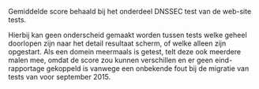 Gemiddelde score behaald bij het onderdeel DNSSEC test van de 
web-site tests. 
 
Hierbij kan geen onderscheid gemaakt worden tussen tests welke geheel 
doorlopen zijn naar het detail resultaat scherm, of welke alleen zijn 
opgestart.  Als een domein meermaals is getest, telt deze ook meerdere 
malen mee, omdat de score zou kunnen verschillen en er geen eind-
rapportage gekoppeld is vanwege een onbekende fout bij de migratie van 
tests van voor september 2015.
